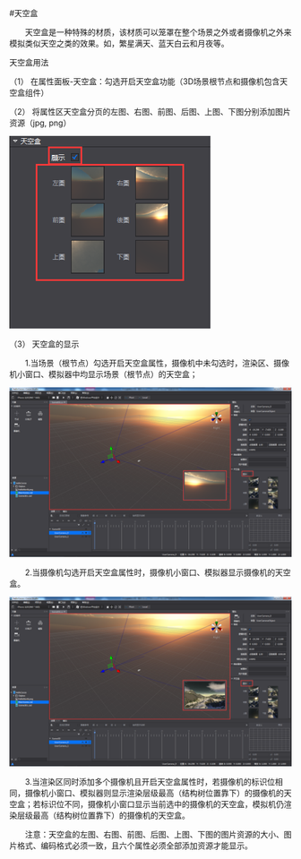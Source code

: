 #天空盒

&emsp;&emsp;天空盒是一种特殊的材质，该材质可以笼罩在整个场景之外或者摄像机之外来模拟类似天空之类的效果。如，繁星满天、蓝天白云和月夜等。

天空盒用法

（1）	在属性面板-天空盒：勾选开启天空盒功能（3D场景根节点和摄像机包含天空盒组件）

（2）	将属性区天空盒分页的左图、右图、前图、后图、上图、下图分别添加图片资源（jpg, png）

![image](res/image001.png)
         
（3）	天空盒的显示

&emsp;&emsp;1.当场景（根节点）勾选开启天空盒属性，摄像机中未勾选时，渲染区、摄像机小窗口、模拟器中均显示场景（根节点）的天空盒；

![image](res/image002.png)
 
&emsp;&emsp;2.当摄像机勾选开启天空盒属性时，摄像机小窗口、模拟器显示摄像机的天空盒。

![image](res/image003.png)
 
&emsp;&emsp;3.当渲染区同时添加多个摄像机且开启天空盒属性时，若摄像机的标识位相同，摄像机小窗口、模拟器则显示渲染层级最高（结构树位置靠下）的摄像机的天空盒；若标识位不同，摄像机小窗口显示当前选中的摄像机的天空盒，模拟机仍渲染层级最高（结构树位置靠下）的摄像机的天空盒。

&emsp;&emsp;注意：天空盒的左图、右图、前图、后图、上图、下图的图片资源的大小、图片格式、编码格式必须一致，且六个属性必须全部添加资源才能显示。



